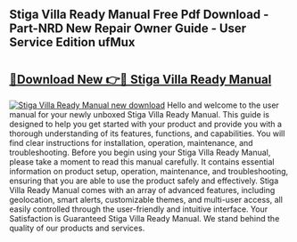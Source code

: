 ## Stiga Villa Ready Manual Free Pdf Download - Part-NRD New Repair Owner Guide - User Service Edition ufMux

# <h2><a href="http://bc47198.oget.top/?id=Stiga+Villa+Ready+Manual">🔗Download New 👉🔴 Stiga Villa Ready Manual</a></h2>

[![Stiga Villa Ready Manual new download](https://i.imgur.com/5g1atiW.png)](http://bc47198.oget.top/?id=Stiga+Villa+Ready+Manual)
Hello and welcome to the user manual for your newly unboxed Stiga Villa Ready Manual. This guide is designed to help you get started with your product and provide you with a thorough understanding of its features, functions, and capabilities. You will find clear instructions for installation, operation, maintenance, and troubleshooting. Before you begin using your Stiga Villa Ready Manual, please take a moment to read this manual carefully. It contains essential information on product setup, operation, maintenance, and troubleshooting, ensuring that you are able to use the product safely and effectively. Stiga Villa Ready Manual comes with an array of advanced features, including geolocation, smart alerts, customizable themes, and multi-user access, all easily controlled through the user-friendly and intuitive interface. Your Satisfaction is Guaranteed Stiga Villa Ready Manual. We stand behind the quality of our products and services.
